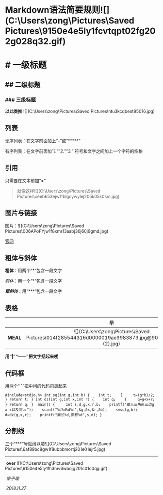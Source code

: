 # Markdown语法简要规则![](C:\Users\zong\Pictures\Saved Pictures\9150e4e5ly1fcvtqpt02fg202g028q32.gif)

# # 一级标题

## ## 二级标题

### ### 三级标题

**以此类推**  ![](C:\Users\zong\Pictures\Saved Pictures\ntu3kcqbeot95016.jpg)

## 列表

无序列表：在文字前面加上“**-**”或“*****”

有序列表：在文字前面加”*1.*““*2.*”“*3.*”     符号和文字之间加上一个字符的空格

## 引用

只需要在文本前加“**>**"

> 就像这样![](C:\Users\zong\Pictures\Saved Pictures\ceeb653ejw1fblgcywylej205k05k0sm.jpg)

## 图片与链接

图片：![](C:\Users\zong\Pictures\Saved Pictures\006APoFYjw1f8xmr13aabj30j60j6gmd.jpg)

[官网](http://www.scuec.edu.cn/s/1/t/560/main.htm)

## 粗体与斜体

**粗体**：用两个“*”包含一段文字

*斜体*：用一个“*”包含一段文字

***粗斜体***：用“***”包含一段文字

## 表格

|          |                            **早**                            |                            **中**                            |                            **晚**                            |
| -------- | :----------------------------------------------------------: | :----------------------------------------------------------: | :----------------------------------------------------------: |
| **MEAL** | ![](C:\Users\zong\Pictures\Saved Pictures\014f285544316d0000019ae9983873.jpg@900w_1l_2o_100sh (2).jpg) | ![](C:\Users\zong\Pictures\Saved Pictures\20150407H1611_hZYMe.thumb.700_0.jpeg) | ![](C:\Users\zong\Pictures\Saved Pictures\20150406H3307_5AhBZ.jpeg) |

**用“|”“——”把文字括起来喽** 

## 代码框

用两个“ **`**”把中间的代码包裹起来

`#include<stdio.h>
int sq(int g,int b)
{
​	int t;
​	{ 
​	t=(g*b)/2;
}
return t;
}
int dz(int g,int x,int r)
{
​	int q;
​	{
​    q=g+x+r;
}
return q;
} 
main()
{ 
​	int s,d,g,x,r,b;
​	printf("输入三角形三边g x r以及高b:");
​	scanf("%d%d%d%d",&g,&x,&r,&b);
​	s=sq(g,b);
​	d=dz(g,x,r);
​	printf("周长%d,面积%d",s,d);
}`

## 分割线

三个“***”号就阔以喽![](C:\Users\zong\Pictures\Saved Pictures\6af89bc8gw1f8ubpbmortj201e01ejr5.jpg)

***

​                                                                          **over**  ![](C:\Users\zong\Pictures\Saved Pictures\9150e4e5ly1fh3mv6wbojg201c01c0qg.gif)                                               

​                                                                                                                                 *宗子璇*

​                                                                                                                              *2018.11.27*

